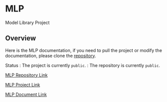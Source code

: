 # MLP

Model Library Project

## Overview

Here is the MLP documentation, if you need to pull the project or modify the documentation, please clone the [repository](https://github.com/rainwl/MLP).

Status
: The project is currently `public`.
: The repository is currently `public`.

[MLP Repository Link](https://github.com/rainwl/MLP)

[MLP Project Link](https://github.com/users/rainwl/projects/3)

[MLP Document Link](http://rainwl.com/MLP/)